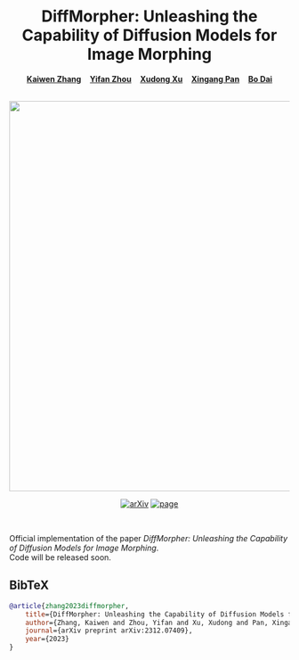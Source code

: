 <p align="center">
  <h1 align="center">DiffMorpher: Unleashing the Capability of Diffusion Models for Image Morphing</h1>
  <p align="center">
    <a href="https://kevin-thu.github.io/homepage/"><strong>Kaiwen Zhang</strong></a>
    &nbsp;&nbsp;
    <a href="https://zhouyifan.net/about/"><strong>Yifan Zhou</strong></a>
    &nbsp;&nbsp;
    <a href="https://sheldontsui.github.io/"><strong>Xudong Xu</strong></a>
    &nbsp;&nbsp;
    <a href="https://xingangpan.github.io/"><strong>Xingang Pan</strong></a>
    &nbsp;&nbsp;
    <a href="http://daibo.info/"><strong>Bo Dai</strong></a>
  </p>
  <br>
  <div align="center">
    <img src="./assets/Teaser.png", width="700">
  </div>
  <p align="center">
    <a href="https://arxiv.org/abs/2312.07409"><img alt='arXiv' src="https://img.shields.io/badge/arXiv-2312.07409-b31b1b.svg"></a>
    <a href="https://kevin-thu.github.io/DiffMorpher_page/"><img alt='page' src="https://img.shields.io/badge/Project-Website-orange"></a>
  </p>
  <br>
</p>
Official implementation of the paper <i>DiffMorpher: Unleashing the Capability of Diffusion Models for Image Morphing</i>.<br>
Code will be released soon.

## BibTeX

```bibtex
@article{zhang2023diffmorpher,
    title={DiffMorpher: Unleashing the Capability of Diffusion Models for Image Morphing},
    author={Zhang, Kaiwen and Zhou, Yifan and Xu, Xudong and Pan, Xingang and Dai, Bo},
    journal={arXiv preprint arXiv:2312.07409},
    year={2023}
}
```